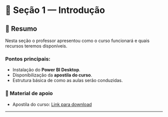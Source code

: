 # 📘 Seção 1 — Introdução

## 📑 Resumo
Nesta seção o professor apresentou como o curso funcionará e quais recursos teremos disponíveis.

### Pontos principais:
- Instalação do **Power BI Desktop**.
- Disponibilização da **apostila do curso**.
- Estrutura básica de como as aulas serão conduzidas.

### 📂 Material de apoio
- Apostila do curso: [Link para download](https://drive.google.com/file/d/1Tx39fPiixXlH6N9vpUE0rR0uetv76hTu/view?usp=sharing)

---
